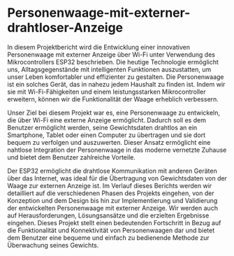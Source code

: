 # Personenwaage-mit-externer-drahtloser-Anzeige
In diesem Projektbericht wird die Entwicklung einer innovativen Personenwaage mit
externer Anzeige über Wi-Fi unter Verwendung des Mikrocontrollers ESP32 beschrieben.
Die heutige Technologie ermöglicht uns, Alltagsgegenstände mit intelligenten Funktionen
auszustatten, um unser Leben komfortabler und effizienter zu gestalten. Die
Personenwaage ist ein solches Gerät, das in nahezu jedem Haushalt zu finden ist. Indem wir
sie mit Wi-Fi-Fähigkeiten und einem leistungsstarken Mikrocontroller erweitern, können wir
die Funktionalität der Waage erheblich verbessern.

Unser Ziel bei diesem Projekt war es, eine Personenwaage zu entwickeln, die über Wi-Fi
eine externe Anzeige ermöglicht. Dadurch soll es dem Benutzer ermöglicht werden, seine
Gewichtsdaten drahtlos an ein Smartphone, Tablet oder einen Computer zu übertragen und
sie dort bequem zu verfolgen und auszuwerten. Dieser Ansatz ermöglicht eine nahtlose
Integration der Personenwaage in das moderne vernetzte Zuhause und bietet dem Benutzer
zahlreiche Vorteile.

Der ESP32 ermöglicht die drahtlose Kommunikation mit anderen Geräten über das Internet,
was ideal für die Übertragung von Gewichtsdaten von der Waage zur externen Anzeige ist.
Im Verlauf dieses Berichts werden wir detailliert auf die verschiedenen Phasen des Projekts
eingehen, von der Konzeption und dem Design bis hin zur Implementierung und Validierung
der entwickelten Personenwaage mit externer Anzeige. Wir werden auch auf
Herausforderungen, Lösungsansätze und die erzielten Ergebnisse eingehen.
Dieses Projekt stellt einen bedeutenden Fortschritt in Bezug auf die Funktionalität und
Konnektivität von Personenwaagen dar und bietet dem Benutzer eine bequeme und einfach
zu bedienende Methode zur Überwachung seines Gewichts.
